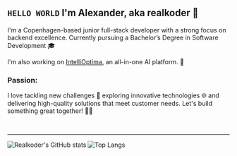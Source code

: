 ## `HELLO WORLD` I'm Alexander, aka realkoder 👋

I'm a Copenhagen-based junior full-stack developer with a strong focus on backend excellence. Currently pursuing a Bachelor’s Degree in Software Development 🎓

I'm also working on [IntelliOptima](https://intellioptima.com), an all-in-one AI platform. 🌟

### Passion:
I love tackling new challenges 💪 exploring innovative technologies 🌐 and delivering high-quality solutions that meet customer needs. Let's build something great together! 🚀✨

<br>

<hr>

<img 
  align="left" 
  alt="Realkoder's GitHub stats" 
  src="http://github-stats-nine-eta.vercel.app/api?username=realkoder&show_icons=true&hide_border=true&theme=dracula" 
/>

![Top Langs](https://github-stats-nine-eta.vercel.app/api/top-langs/?username=realkoder&langs_count=5&theme=dracula&hide_border=true)
